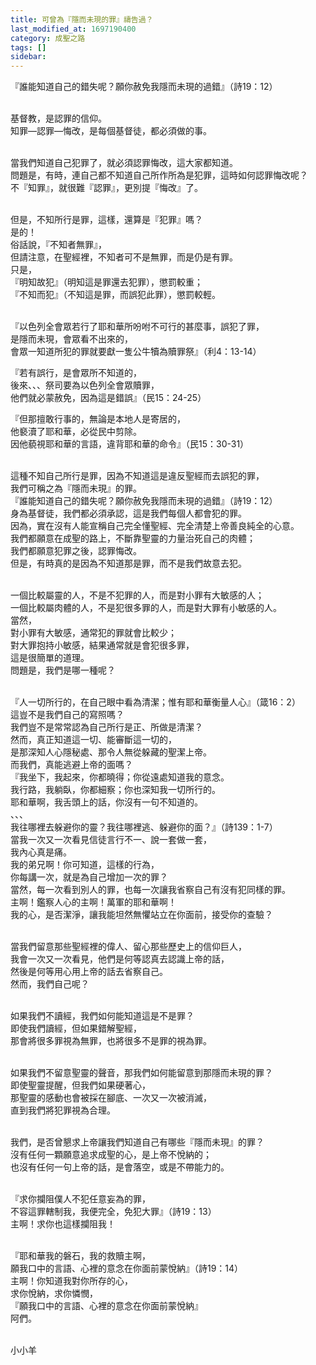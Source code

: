 ```yaml
---
title: 可曾為『隱而未現的罪』禱告過？
last_modified_at: 1697190400
category: 成聖之路
tags: []
sidebar: 
---
```


  <p>『誰能知道自己的錯失呢？願你赦免我隱而未現的過錯』（詩19：12）</p>

<p><br>
基督教，是認罪的信仰。<br>
知罪—認罪—悔改，是每個基督徒，都必須做的事。</p>

<p><br>
當我們知道自己犯罪了，就必須認罪悔改，這大家都知道。<br>
問題是，有時，連自己都不知道自己所作所為是犯罪，這時如何認罪悔改呢？<br>
不『知罪』，就很難『認罪』，更別提『悔改』了。</p>

<p><br>
但是，不知所行是罪，這樣，還算是『犯罪』嗎？<br>
是的！<br>
俗話說，『不知者無罪』，<br>
但請注意，在聖經裡，不知者可不是無罪，而是仍是有罪。<br>
只是，<br>
『明知故犯』（明知這是罪還去犯罪），懲罰較重；<br>
『不知而犯』（不知這是罪，而誤犯此罪），懲罰較輕。</p>

<p><br>
『以色列全會眾若行了耶和華所吩咐不可行的甚麼事，誤犯了罪，<br>
是隱而未現，會眾看不出來的，<br>
會眾一知道所犯的罪就要獻一隻公牛犢為贖罪祭』（利4：13-14）</p>

<p>『若有誤行，是會眾所不知道的，<br>
後來、、、祭司要為以色列全會眾贖罪，<br>
他們就必蒙赦免，因為這是錯誤』（民15：24-25）</p>

<p>『但那擅敢行事的，無論是本地人是寄居的，<br>
他褻瀆了耶和華，必從民中剪除。<br>
因他藐視耶和華的言語，違背耶和華的命令』（民15：30-31）</p>

<p><br>
這種不知自己所行是罪，因為不知道這是違反聖經而去誤犯的罪，<br>
我們可稱之為『隱而未現』的罪。<br>
『誰能知道自己的錯失呢？願你赦免我隱而未現的過錯』（詩19：12）<br>
身為基督徒，我們都必須承認，這是我們每個人都會犯的罪。<br>
因為，實在沒有人能宣稱自己完全懂聖經、完全清楚上帝善良純全的心意。<br>
我們都願意在成聖的路上，不斷靠聖靈的力量治死自己的肉體；<br>
我們都願意犯罪之後，認罪悔改。<br>
但是，有時真的是因為不知道那是罪，而不是我們故意去犯。</p>

<p><br>
一個比較屬靈的人，不是不犯罪的人，而是對小罪有大敏感的人；<br>
一個比較屬肉體的人，不是犯很多罪的人，而是對大罪有小敏感的人。<br>
當然，<br>
對小罪有大敏感，通常犯的罪就會比較少；<br>
對大罪抱持小敏感，結果通常就是會犯很多罪，<br>
這是很簡單的道理。<br>
問題是，我們是哪一種呢？</p>

<p><br>
『人一切所行的，在自己眼中看為清潔；惟有耶和華衡量人心』（箴16：2）<br>
這豈不是我們自己的寫照嗎？<br>
我們豈不是常常認為自己所行是正、所做是清潔？<br>
然而，真正知道這一切、能審斷這一切的，<br>
是那深知人心隱秘處、那令人無從躲藏的聖潔上帝。<br>
而我們，真能逃避上帝的面嗎？<br>
『我坐下，我起來，你都曉得；你從遠處知道我的意念。<br>
我行路，我躺臥，你都細察；你也深知我一切所行的。<br>
耶和華啊，我舌頭上的話，你沒有一句不知道的。<br>
、、、<br>
我往哪裡去躲避你的靈？我往哪裡逃、躲避你的面？』（詩139：1-7）<br>
當我一次又一次看見信徒言行不一、說一套做一套，<br>
我內心真是痛。<br>
我的弟兄啊！你可知道，這樣的行為，<br>
你每講一次，就是為自己增加一次的罪？<br>
當然，每一次看到別人的罪，也每一次讓我省察自己有沒有犯同樣的罪。<br>
主啊！鑑察人心的主啊！萬軍的耶和華啊！<br>
我的心，是否潔淨，讓我能坦然無懼站立在你面前，接受你的查驗？</p>

<p><br>
當我們留意那些聖經裡的偉人、留心那些歷史上的信仰巨人，<br>
我會一次又一次看見，他們是何等認真去認識上帝的話，<br>
然後是何等用心用上帝的話去省察自己。<br>
然而，我們自己呢？</p>

<p><br>
如果我們不讀經，我們如何能知道這是不是罪？<br>
即使我們讀經，但如果錯解聖經，<br>
那會將很多罪視為無罪，也將很多不是罪的視為罪。</p>

<p><br>
如果我們不留意聖靈的聲音，那我們如何能留意到那隱而未現的罪？<br>
即使聖靈提醒，但我們如果硬著心，<br>
那聖靈的感動也會被採在腳底、一次又一次被消滅，<br>
直到我們將犯罪視為合理。</p>

<p><br>
我們，是否曾懇求上帝讓我們知道自己有哪些『隱而未現』的罪？<br>
沒有任何一顆願意追求成聖的心，是上帝不悅納的；<br>
也沒有任何一句上帝的話，是會落空，或是不帶能力的。</p>

<p><br>
『求你攔阻僕人不犯任意妄為的罪，<br>
不容這罪轄制我，我便完全，免犯大罪』（詩19：13）<br>
主啊！求你也這樣攔阻我！</p>

<p><br>
『耶和華我的磐石，我的救贖主啊，<br>
願我口中的言語、心裡的意念在你面前蒙悅納』（詩19：14）<br>
主啊！你知道我對你所存的心，<br>
求你悅納，求你憐憫，<br>
『願我口中的言語、心裡的意念在你面前蒙悅納』<br>
阿們。</p>

<p><br>
小小羊</p>

<p>&nbsp;</p>

<p>&nbsp;</p>

<p>&nbsp;</p>

<p>&nbsp;</p>
